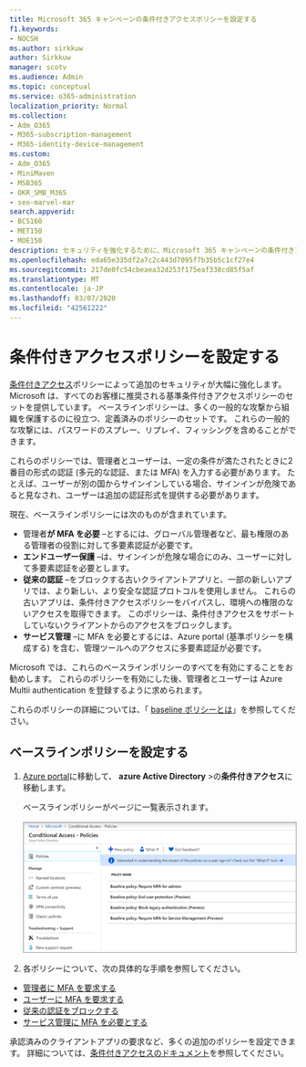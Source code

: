 ```yaml
---
title: Microsoft 365 キャンペーンの条件付きアクセスポリシーを設定する
f1.keywords:
- NOCSH
ms.author: sirkkuw
author: Sirkkuw
manager: scotv
ms.audience: Admin
ms.topic: conceptual
ms.service: o365-administration
localization_priority: Normal
ms.collection:
- Adm_O365
- M365-subscription-management
- M365-identity-device-management
ms.custom:
- Adm_O365
- MiniMaven
- MSB365
- OKR_SMB_M365
- seo-marvel-mar
search.appverid:
- BCS160
- MET150
- MOE150
description: セキュリティを強化するために、Microsoft 365 キャンペーンの条件付きアクセスポリシーをセットアップする方法について説明します。
ms.openlocfilehash: eda65e335df2a7c2c443d7095f7b35b5c1cf27e4
ms.sourcegitcommit: 217de0fc54cbeaea32d253f175eaf338cd85f5af
ms.translationtype: MT
ms.contentlocale: ja-JP
ms.lasthandoff: 03/07/2020
ms.locfileid: "42561222"
---
```

# <a name="set-up-conditional-access-policies"></a>条件付きアクセスポリシーを設定する

[条件付きアクセス](https://docs.microsoft.com/azure/active-directory/conditional-access/overview)ポリシーによって追加のセキュリティが大幅に強化します。 Microsoft は、すべてのお客様に推奨される基準条件付きアクセスポリシーのセットを提供しています。 ベースラインポリシーは、多くの一般的な攻撃から組織を保護するのに役立つ、定義済みのポリシーのセットです。 これらの一般的な攻撃には、パスワードのスプレー、リプレイ、フィッシングを含めることができます。

これらのポリシーでは、管理者とユーザーは、一定の条件が満たされたときに2番目の形式の認証 (多元的な認証、または MFA) を入力する必要があります。 たとえば、ユーザーが別の国からサインインしている場合、サインインが危険であると見なされ、ユーザーは追加の認証形式を提供する必要があります。 

現在、ベースラインポリシーには次のものが含まれています。
- 管理者**が MFA を必要** &ndash;とするには、グローバル管理者など、最も権限のある管理者の役割に対して多要素認証が必要です。
- **エンドユーザー保護** &ndash;は、サインインが危険な場合にのみ、ユーザーに対して多要素認証を必要とします。 
- **従来の認証** &ndash;をブロックする古いクライアントアプリと、一部の新しいアプリでは、より新しい、より安全な認証プロトコルを使用しません。 これらの古いアプリは、条件付きアクセスポリシーをバイパスし、環境への権限のないアクセスを取得できます。 このポリシーは、条件付きアクセスをサポートしていないクライアントからのアクセスをブロックします。 
- **サービス管理** &ndash;に MFA を必要とするには、Azure portal (基準ポリシーを構成する) を含む、管理ツールへのアクセスに多要素認証が必要です。 

Microsoft では、これらのベースラインポリシーのすべてを有効にすることをお勧めします。 これらのポリシーを有効にした後、管理者とユーザーは Azure Multii authentication を登録するように求められます。

これらのポリシーの詳細については、「 [baseline ポリシーとは](https://docs.microsoft.com/azure/active-directory/conditional-access/concept-baseline-protection)」を参照してください。


## <a name="set-up-baseline-policies"></a>ベースラインポリシーを設定する

1. [Azure portal](https://portal.azure.com)に移動して、 **azure Active Directory** \>の**条件付きアクセス**に移動します。
    
    ベースラインポリシーがページに一覧表示されます。 <br/> <br/>
    ![条件付きアクセスのベースラインポリシーを一覧表示するページ。](../media/baslinepolicies.png)
1. 各ポリシーについて、次の具体的な手順を参照してください。

  - [管理者に MFA を要求する](https://docs.microsoft.com/azure/active-directory/conditional-access/howto-baseline-protect-administrators)
- [ユーザーに MFA を要求する](https://docs.microsoft.com/azure/active-directory/conditional-access/howto-baseline-protect-end-users)  
 - [従来の認証をブロックする](https://docs.microsoft.com/azure/active-directory/conditional-access/howto-baseline-protect-legacy-auth)
  - [サービス管理に MFA を必要とする](https://docs.microsoft.com/azure/active-directory/conditional-access/howto-baseline-protect-azure)

承認済みのクライアントアプリの要求など、多くの追加のポリシーを設定できます。 詳細については、[条件付きアクセスのドキュメント](https://docs.microsoft.com/azure/active-directory/conditional-access/)を参照してください。
